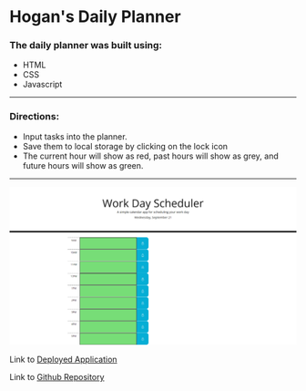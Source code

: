 # Hogan's Daily Planner

### The daily planner was built using:
 * HTML
 * CSS
 * Javascript
<hr>

### Directions:
 * Input tasks into the planner.
 * Save them to local storage by clicking on the lock icon
 * The current hour will show as red, past hours will show as grey, and future hours will show as green.
<hr>

![Screenshot of website](screencapture-hoganrsherrow-github-io-daily-planner-2022-09-21-01_07_40.png "Daily Planner")

Link to [Deployed Application](https://hoganrsherrow.github.io/daily-planner/)

Link to [Github Repository](https://github.com/hoganrsherrow/daily-planner)